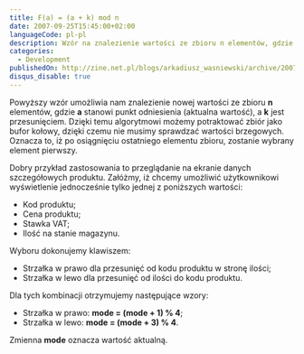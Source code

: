 ```yaml
---
title: F(a) = (a + k) mod n
date: 2007-09-25T15:45:00+02:00
languageCode: pl-pl
description: Wzór na znalezienie wartości ze zbioru n elementów, gdzie a stanowi punkt odniesienia (aktualna wartość), a k jest przesunięciem
categories:
  - Development
publishedOn: http://zine.net.pl/blogs/arkadiusz_wasniewski/archive/2007/09/25/f-a-a-k-mod-n.aspx
disqus_disable: true
---
```


Powyższy wzór umożliwia nam znalezienie nowej wartości ze zbioru **n** elementów, gdzie **a** stanowi punkt odniesienia (aktualna wartość), a **k** jest przesunięciem. Dzięki temu algorytmowi możemy potraktować zbiór jako bufor kołowy, dzięki czemu nie musimy sprawdzać wartości brzegowych. Oznacza to, iż po osiągnięciu ostatniego elementu zbioru, zostanie wybrany element pierwszy.

Dobry przykład zastosowania to przeglądanie na ekranie danych szczegółowych produktu. Załóżmy, iż chcemy umożliwić użytkownikowi wyświetlenie jednocześnie tylko jednej  z poniższych wartości:

* Kod produktu;
* Cena produktu;
* Stawka VAT;
* Ilość na stanie magazynu.

Wyboru dokonujemy klawiszem:

* Strzałka w prawo dla przesunięć od kodu produktu w stronę ilości;
* Strzałka w lewo dla przesunięć od ilości do kodu produktu.

Dla tych kombinacji otrzymujemy następujące wzory:

* Strzałka w prawo: **mode = (mode + 1) % 4**;
* Strzałka w lewo: **mode = (mode + 3) % 4**.

Zmienna **mode** oznacza wartość aktualną.